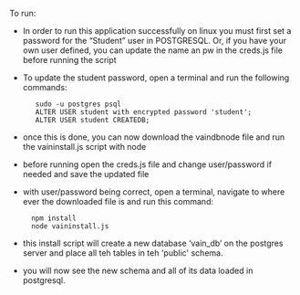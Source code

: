 To run:
  * In order to run this application successfully on linux you must first set a password for the “Student” user in POSTGRESQL.  Or, if you have your own user defined, 
  you can update the name an pw in the creds.js file before running the script
  * To update the student password, open a terminal and run the following commands: 
	```
	   sudo -u postgres psql
       ALTER USER student with encrypted password 'student';
	   ALTER USER student CREATEDB;
	```

  * once this is done, you can now download the vaindbnode file and run the vaininstall.js script with node
  * before running open the creds.js file and change user/password if needed and save the updated file
  * with user/password being correct, open a terminal, navigate to where ever the downloaded file is and run this command:    
	```	
	  npm install
      node vaininstall.js
	```  
  * this install script will create a new database ‘vain_db’ on the postgres server and place all teh tables in teh 'public' schema.
  * you will now see the new schema and all of its data loaded in postgresql.
